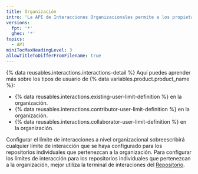 ```yaml
---
title: Organización
intro: 'La API de Interacciones Organizacionales permite a los propietarios el restringir temporalmente qué tipo de usuariopuede comentar, abrir propuestas, o crear solicitudes de cambios en los repositorios públicos de la organización.'
versions:
  fpt: '*'
  ghec: '*'
topics:
  - API
miniTocMaxHeadingLevel: 3
allowTitleToDifferFromFilename: true
---
```


{% data reusables.interactions.interactions-detail %} Aquí puedes aprender más sobre los tipos de usuario de {% data variables.product.product_name %}:

* {% data reusables.interactions.existing-user-limit-definition %} en la organización.
* {% data reusables.interactions.contributor-user-limit-definition %} en la organización.
* {% data reusables.interactions.collaborator-user-limit-definition %} en la organización.

Configurar el límite de interacciones a nivel organizacional sobreescribirá cualquier límite de interacción que se haya configurado para los repositorios individuales que pertenezcan a la organización. Para configurar los límites de interacción para los repositorios individuales que pertenezcan a la organización, mejor utiliza la terminal de interaciones del [Repositorio](#repository).
